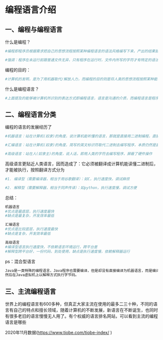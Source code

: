 # 编程语言介绍

## 一、编程与编程语言

什么是编程？

```python
#编程即程序员根据需求把自己的思想流程按照某种编程语言的语法风格编写下来，产出的结果就是包含一堆字符的文件。

#强调：程序在未运行前跟普通文件无异，只有程序在运行时，文件内所写的字符才有特定的语法意义　
```

编程的目的：

```python
#计算机的发明，是为了用机器取代/解放人力，而编程的目的则是将人类的思想流程按照某种能够被计算机识别的表达方式传递给计算机，从而达到让计算机能够像人脑/电脑一样自动执行的效果。    
```

什么是编程语言？

```python
#上面提及的能够被计算机所识别的表达方式即编程语言，语言是沟通的介质，而编程语言是程序员与计算机沟通的介质。在编程的世界里，计算机更像是人的奴隶，人类编程的目的就命令奴隶去工作。
```

 

## 二、编程语言分类

  编程的语言的发展经历了

```python
#机器语言：站在计算机(奴隶)的角度，说计算机能听懂的语言，那就是直接用二进制编程，直接操作硬件；

#汇编语言：站在计算机(奴隶)的角度，简写的英文标识符取代二进制去编写程序，本质仍然是直接操作硬件；

#高级语言：站在人(奴隶主)的角度，说人话，即用人类的字符去编写程序，屏蔽了硬件操作
```

高级语言更贴近人类语言，因而造成了：它必须被翻译成计算机能读懂二进制后，才能被执行，按照翻译方式分为

```python
#1. 编译型（需要编译器，相当于用谷歌翻译）：如C，执行速度快，调试麻烦

#2. 解释型（需要解释器，相当于同声传译）：如python，执行速度慢，调试方便
```

总结：

```python
机器语言
#优点是最底层，执行速度最快
#缺点是最复杂，开发效率最低

汇编语言
#优点是比较底层，执行速度最快
#缺点是复杂，开发效率最低

高级语言
#编译型语言执行速度快，不依赖语言环境运行，跨平台差
#解释型跨平台好，一份代码，到处使用，缺点是执行速度慢，依赖解释器运行
```

ps：混合型语言
```python
Java是一类特殊的编程语言，Java程序也需要编译，但是却没有直接编译为机器语言，而是编译为字节码，
然后在Java虚拟机上以解释方式执行字节码。
```



## 三、主流编程语言

世界上的编程语言有600多种，但真正大家主流在使用的最多二三十种，不同的语言有自己的特点和擅长领域，随着计算机的不断发展，新语言在不断诞生，也同时有很多老旧的语言慢慢无人用了。有个权威的语言排名网站，可以看到主流的编程语言是哪些

2020年11月数据(https://www.tiobe.com/tiobe-index/ )


